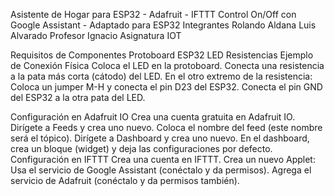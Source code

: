 Asistente de Hogar para ESP32 - Adafruit - IFTTT
Control On/Off con Google Assistant - Adaptado para ESP32
Integrantes
Rolando Aldana
Luis Alvarado
Profesor
Ignacio 
Asignatura
IOT

Requisitos de Componentes
Protoboard
ESP32
LED
Resistencias
Ejemplo de Conexión Física
Coloca el LED en la protoboard.
Conecta una resistencia a la pata más corta (cátodo) del LED.
En el otro extremo de la resistencia:
Coloca un jumper M-H y conecta el pin D23 del ESP32.
Conecta el pin GND del ESP32 a la otra pata del LED.

Configuración en Adafruit IO
Crea una cuenta gratuita en Adafruit IO.
Dirígete a Feeds y crea uno nuevo.
Coloca el nombre del feed (este nombre será el tópico).
Dirígete a Dashboard y crea uno nuevo.
En el dashboard, crea un bloque (widget) y deja las configuraciones por defecto.
Configuración en IFTTT
Crea una cuenta en IFTTT.
Crea un nuevo Applet:
Usa el servicio de Google Assistant (conéctalo y da permisos).
Agrega el servicio de Adafruit (conéctalo y da permisos también).
